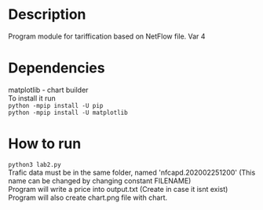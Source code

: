 # Description
Program module for tariffication based on NetFlow file. Var 4
# Dependencies
matplotlib - chart builder  
To install it run  
`python -mpip install -U pip`  
`python -mpip install -U matplotlib`
# How to run
 `python3 lab2.py`  
 Trafic data must be in the same folder, named 'nfcapd.202002251200' (This name can be changed by changing constant FILENAME)  
 Program will write a price into output.txt (Create in case it isnt exist)  
 Program will also create chart.png file with chart.

